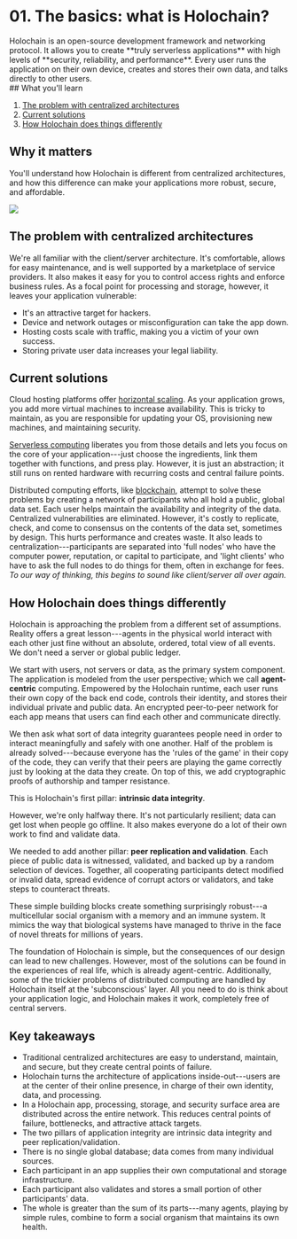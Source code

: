 # 01. The basics: what is Holochain?

<div class="coreconcepts-intro" markdown=1>
Holochain is an open-source development framework and networking protocol. It allows you to create **truly serverless applications** with high levels of **security, reliability, and performance**. Every user runs the application on their own device, creates and stores their own data, and talks directly to other users.
</div>

<div class="coreconcepts-orientation" markdown=1>
## What you'll learn

1. [The problem with centralized architectures](#the-problem-with-centralized-architectures)
2. [Current solutions](#current-solutions)
3. [How Holochain does things differently](#how-holochain-does-things-differently)

## Why it matters

You'll understand how Holochain is different from centralized architectures, and how this difference can make your applications more robust, secure, and affordable.
</div>

![](https://i.imgur.com/lC0Ylue.png)

## The problem with centralized architectures

We're all familiar with the client/server architecture. It's comfortable, allows for easy maintenance, and is well supported by a marketplace of service providers. It also makes it easy for you to control access rights and enforce business rules. As a focal point for processing and storage, however, it leaves your application vulnerable:

* It's an attractive target for hackers.
* Device and network outages or misconfiguration can take the app down.
* Hosting costs scale with traffic, making you a victim of your own success.
* Storing private user data increases your legal liability.

## Current solutions

Cloud hosting platforms offer [horizontal scaling](https://en.wikipedia.org/wiki/Scalability#Horizontal). As your application grows, you add more virtual machines to increase availability. This is tricky to maintain, as you are responsible for updating your OS, provisioning new machines, and maintaining security.

[Serverless computing](https://en.wikipedia.org/wiki/Serverless_computing) liberates you from those details and lets you focus on the core of your application---just choose the ingredients, link them together with functions, and press play. However, it is just an abstraction; it still runs on rented hardware with recurring costs and central failure points.

Distributed computing efforts, like [blockchain](https://en.wikipedia.org/wiki/Blockchain), attempt to solve these problems by creating a network of participants who all hold a public, global data set. Each user helps maintain the availability and integrity of the data. Centralized vulnerabilities are eliminated. However, it's costly to replicate, check, and come to consensus on the contents of the data set, sometimes by design. This hurts performance and creates waste. It also leads to centralization---participants are separated into 'full nodes' who have the computer power, reputation, or capital to participate, and 'light clients' who have to ask the full nodes to do things for them, often in exchange for fees. _To our way of thinking, this begins to sound like client/server all over again._

## How Holochain does things differently

Holochain is approaching the problem from a different set of assumptions. Reality offers a great lesson---agents in the physical world interact with each other just fine without an absolute, ordered, total view of all events. We don't need a server or global public ledger.

We start with users, not servers or data, as the primary system component. The application is modeled from the user perspective; which we call **agent-centric** computing. Empowered by the Holochain runtime, each user runs their own copy of the back end code, controls their identity, and stores their individual private and public data. An encrypted peer-to-peer network for each app means that users can find each other and communicate directly.

We then ask what sort of data integrity guarantees people need in order to interact meaningfully and safely with one another. Half of the problem is already solved---because everyone has the 'rules of the game' in their copy of the code, they can verify that their peers are playing the game correctly just by looking at the data they create. On top of this, we add cryptographic proofs of authorship and tamper resistance.

This is Holochain's first pillar: **intrinsic data integrity**.

However, we're only halfway there. It's not particularly resilient; data can get lost when people go offline. It also makes everyone do a lot of their own work to find and validate data.

We needed to add another pillar: **peer replication and validation**. Each piece of public data is witnessed, validated, and backed up by a random selection of devices. Together, all cooperating participants detect modified or invalid data, spread evidence of corrupt actors or validators, and take steps to counteract threats.

These simple building blocks create something surprisingly robust---a multicellular social organism with a memory and an immune system. It mimics the way that biological systems have managed to thrive in the face of novel threats for millions of years.

The foundation of Holochain is simple, but the consequences of our design can lead to new challenges. However, most of the solutions can be found in the experiences of real life, which is already agent-centric. Additionally, some of the trickier problems of distributed computing are handled by Holochain itself at the 'subconscious' layer. All you need to do is think about your application logic, and Holochain makes it work, completely free of central servers.

## Key takeaways

* Traditional centralized architectures are easy to understand, maintain, and secure, but they create central points of failure.
* Holochain turns the architecture of applications inside-out---users are at the center of their online presence, in charge of their own identity, data, and processing.
* In a Holochain app, processing, storage, and security surface area are distributed across the entire network. This reduces central points of failure, bottlenecks, and attractive attack targets.
* The two pillars of application integrity are intrinsic data integrity and peer replication/validation.
* There is no single global database; data comes from many individual sources.
* Each participant in an app supplies their own computational and storage infrastructure.
* Each participant also validates and stores a small portion of other participants' data.
* The whole is greater than the sum of its parts---many agents, playing by simple rules, combine to form a social organism that maintains its own health.

